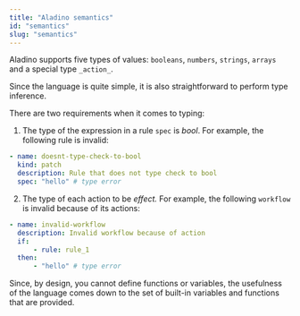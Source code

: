 ```yaml
---
title: "Aladino semantics"
id: "semantics"
slug: "semantics"
---
```


Aladino supports five types of values: `booleans`, `numbers`, `strings`, `arrays` and a special type `_action_`.

Since the language is quite simple, it is also straightforward to perform type inference.

There are two requirements when it comes to typing:

1. The type of the expression in a rule `spec` is _bool_. For example, the following rule is invalid:

```yaml
- name: doesnt-type-check-to-bool
  kind: patch
  description: Rule that does not type check to bool
  spec: "hello" # type error
```

2. The type of each action to be _effect._ For example, the following `workflow` is invalid because of its actions:

```yaml
- name: invalid-workflow
  description: Invalid workflow because of action
  if:
      - rule: rule_1
  then:
      - "hello" # type error
```

Since, by design, you cannot define functions or variables, the usefulness of the language comes down to the set of built-in variables and functions that are provided.
